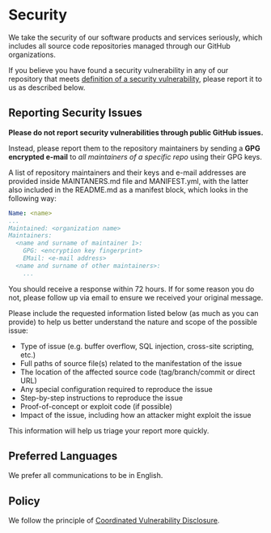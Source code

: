 # Security

We take the security of our software products and services seriously, which 
includes all source code repositories managed through our GitHub organizations.

If you believe you have found a security vulnerability in any of our repository 
that meets [definition of a security vulnerability][definition], please report 
it to us as described below.

## Reporting Security Issues

**Please do not report security vulnerabilities through public GitHub issues.**

Instead, please report them to the repository maintainers by sending a **GPG
encrypted e-mail** to _all maintainers of a specific repo_ using their GPG keys.

A list of repository maintainers and their keys and e-mail addresses are 
provided inside MAINTANERS.md file and MANIFEST.yml, with the latter also 
included in the README.md as a manifest block, which looks in the following way:

```yaml
Name: <name>
...
Maintained: <organization name>
Maintainers:
  <name and surname of maintainer 1>:
    GPG: <encryption key fingerprint>
    EMail: <e-mail address>
  <name and surname of other maintainers>:
    ...
```

You should receive a response within 72 hours. If for some reason you do not, 
please follow up via email to ensure we received your original message. 

Please include the requested information listed below (as much as you can 
provide) to help us better understand the nature and scope of the possible 
issue:

* Type of issue (e.g. buffer overflow, SQL injection, cross-site scripting, etc.)
* Full paths of source file(s) related to the manifestation of the issue
* The location of the affected source code (tag/branch/commit or direct URL)
* Any special configuration required to reproduce the issue
* Step-by-step instructions to reproduce the issue
* Proof-of-concept or exploit code (if possible)
* Impact of the issue, including how an attacker might exploit the issue

This information will help us triage your report more quickly.

## Preferred Languages

We prefer all communications to be in English.

## Policy

We follow the principle of [Coordinated Vulnerability Disclosure][disclosure].

[definition]: https://aka.ms/opensource/security/definition
[disclosure]: https://aka.ms/opensource/security/cvd
